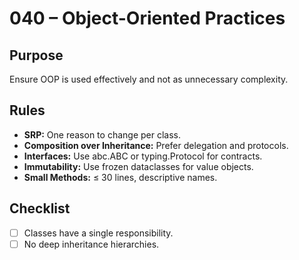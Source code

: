 # 040 – Object-Oriented Practices

## Purpose
Ensure OOP is used effectively and not as unnecessary complexity.

## Rules
- **SRP:** One reason to change per class.
- **Composition over Inheritance:** Prefer delegation and protocols.
- **Interfaces:** Use abc.ABC or typing.Protocol for contracts.
- **Immutability:** Use frozen dataclasses for value objects.
- **Small Methods:** ≤ 30 lines, descriptive names.

## Checklist
- [ ] Classes have a single responsibility.
- [ ] No deep inheritance hierarchies.
